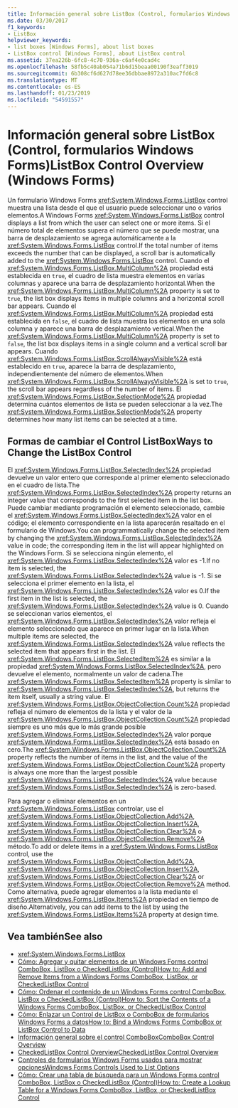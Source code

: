 ```yaml
---
title: Información general sobre ListBox (Control, formularios Windows Forms)
ms.date: 03/30/2017
f1_keywords:
- ListBox
helpviewer_keywords:
- list boxes [Windows Forms], about list boxes
- ListBox control [Windows Forms], about ListBox control
ms.assetid: 37ea226b-6fc8-4c70-936a-c6af4e0cad4c
ms.openlocfilehash: 58fb5c40ab054a71b6d15beaa00190f3eaff3019
ms.sourcegitcommit: 6b308cf6d627d78ee36dbbae8972a310ac7fd6c8
ms.translationtype: MT
ms.contentlocale: es-ES
ms.lasthandoff: 01/23/2019
ms.locfileid: "54591557"
---
```

# <a name="listbox-control-overview-windows-forms"></a><span data-ttu-id="3a640-102">Información general sobre ListBox (Control, formularios Windows Forms)</span><span class="sxs-lookup"><span data-stu-id="3a640-102">ListBox Control Overview (Windows Forms)</span></span>
<span data-ttu-id="3a640-103">Un formulario Windows Forms <xref:System.Windows.Forms.ListBox> control muestra una lista desde el que el usuario puede seleccionar uno o varios elementos.</span><span class="sxs-lookup"><span data-stu-id="3a640-103">A Windows Forms <xref:System.Windows.Forms.ListBox> control displays a list from which the user can select one or more items.</span></span> <span data-ttu-id="3a640-104">Si el número total de elementos supera el número que se puede mostrar, una barra de desplazamiento se agrega automáticamente a la <xref:System.Windows.Forms.ListBox> control.</span><span class="sxs-lookup"><span data-stu-id="3a640-104">If the total number of items exceeds the number that can be displayed, a scroll bar is automatically added to the <xref:System.Windows.Forms.ListBox> control.</span></span> <span data-ttu-id="3a640-105">Cuando el <xref:System.Windows.Forms.ListBox.MultiColumn%2A> propiedad está establecida en `true`, el cuadro de lista muestra elementos en varias columnas y aparece una barra de desplazamiento horizontal.</span><span class="sxs-lookup"><span data-stu-id="3a640-105">When the <xref:System.Windows.Forms.ListBox.MultiColumn%2A> property is set to `true`, the list box displays items in multiple columns and a horizontal scroll bar appears.</span></span> <span data-ttu-id="3a640-106">Cuando el <xref:System.Windows.Forms.ListBox.MultiColumn%2A> propiedad está establecida en `false`, el cuadro de lista muestra los elementos en una sola columna y aparece una barra de desplazamiento vertical.</span><span class="sxs-lookup"><span data-stu-id="3a640-106">When the <xref:System.Windows.Forms.ListBox.MultiColumn%2A> property is set to `false`, the list box displays items in a single column and a vertical scroll bar appears.</span></span> <span data-ttu-id="3a640-107">Cuando <xref:System.Windows.Forms.ListBox.ScrollAlwaysVisible%2A> está establecido en `true`, aparece la barra de desplazamiento, independientemente del número de elementos.</span><span class="sxs-lookup"><span data-stu-id="3a640-107">When <xref:System.Windows.Forms.ListBox.ScrollAlwaysVisible%2A> is set to `true`, the scroll bar appears regardless of the number of items.</span></span> <span data-ttu-id="3a640-108">El <xref:System.Windows.Forms.ListBox.SelectionMode%2A> propiedad determina cuántos elementos de lista se pueden seleccionar a la vez.</span><span class="sxs-lookup"><span data-stu-id="3a640-108">The <xref:System.Windows.Forms.ListBox.SelectionMode%2A> property determines how many list items can be selected at a time.</span></span>  
  
## <a name="ways-to-change-the-listbox-control"></a><span data-ttu-id="3a640-109">Formas de cambiar el Control ListBox</span><span class="sxs-lookup"><span data-stu-id="3a640-109">Ways to Change the ListBox Control</span></span>  
 <span data-ttu-id="3a640-110">El <xref:System.Windows.Forms.ListBox.SelectedIndex%2A> propiedad devuelve un valor entero que corresponde al primer elemento seleccionado en el cuadro de lista.</span><span class="sxs-lookup"><span data-stu-id="3a640-110">The <xref:System.Windows.Forms.ListBox.SelectedIndex%2A> property returns an integer value that corresponds to the first selected item in the list box.</span></span> <span data-ttu-id="3a640-111">Puede cambiar mediante programación el elemento seleccionado, cambie el <xref:System.Windows.Forms.ListBox.SelectedIndex%2A> valor en el código; el elemento correspondiente en la lista aparecerán resaltado en el formulario de Windows.</span><span class="sxs-lookup"><span data-stu-id="3a640-111">You can programmatically change the selected item by changing the <xref:System.Windows.Forms.ListBox.SelectedIndex%2A> value in code; the corresponding item in the list will appear highlighted on the Windows Form.</span></span> <span data-ttu-id="3a640-112">Si se selecciona ningún elemento, el <xref:System.Windows.Forms.ListBox.SelectedIndex%2A> valor es -1.</span><span class="sxs-lookup"><span data-stu-id="3a640-112">If no item is selected, the <xref:System.Windows.Forms.ListBox.SelectedIndex%2A> value is -1.</span></span> <span data-ttu-id="3a640-113">Si se selecciona el primer elemento en la lista, el <xref:System.Windows.Forms.ListBox.SelectedIndex%2A> valor es 0.</span><span class="sxs-lookup"><span data-stu-id="3a640-113">If the first item in the list is selected, the <xref:System.Windows.Forms.ListBox.SelectedIndex%2A> value is 0.</span></span> <span data-ttu-id="3a640-114">Cuando se seleccionan varios elementos, el <xref:System.Windows.Forms.ListBox.SelectedIndex%2A> valor refleja el elemento seleccionado que aparece en primer lugar en la lista.</span><span class="sxs-lookup"><span data-stu-id="3a640-114">When multiple items are selected, the <xref:System.Windows.Forms.ListBox.SelectedIndex%2A> value reflects the selected item that appears first in the list.</span></span> <span data-ttu-id="3a640-115">El <xref:System.Windows.Forms.ListBox.SelectedItem%2A> es similar a la propiedad <xref:System.Windows.Forms.ListBox.SelectedIndex%2A>, pero devuelve el elemento, normalmente un valor de cadena.</span><span class="sxs-lookup"><span data-stu-id="3a640-115">The <xref:System.Windows.Forms.ListBox.SelectedItem%2A> property is similar to <xref:System.Windows.Forms.ListBox.SelectedIndex%2A>, but returns the item itself, usually a string value.</span></span> <span data-ttu-id="3a640-116">El <xref:System.Windows.Forms.ListBox.ObjectCollection.Count%2A> propiedad refleja el número de elementos de la lista y el valor de la <xref:System.Windows.Forms.ListBox.ObjectCollection.Count%2A> propiedad siempre es uno más que lo más grande posible <xref:System.Windows.Forms.ListBox.SelectedIndex%2A> valor porque <xref:System.Windows.Forms.ListBox.SelectedIndex%2A> está basado en cero.</span><span class="sxs-lookup"><span data-stu-id="3a640-116">The <xref:System.Windows.Forms.ListBox.ObjectCollection.Count%2A> property reflects the number of items in the list, and the value of the <xref:System.Windows.Forms.ListBox.ObjectCollection.Count%2A> property is always one more than the largest possible <xref:System.Windows.Forms.ListBox.SelectedIndex%2A> value because <xref:System.Windows.Forms.ListBox.SelectedIndex%2A> is zero-based.</span></span>  
  
 <span data-ttu-id="3a640-117">Para agregar o eliminar elementos en un <xref:System.Windows.Forms.ListBox> controlar, use el <xref:System.Windows.Forms.ListBox.ObjectCollection.Add%2A>, <xref:System.Windows.Forms.ListBox.ObjectCollection.Insert%2A>, <xref:System.Windows.Forms.ListBox.ObjectCollection.Clear%2A> o <xref:System.Windows.Forms.ListBox.ObjectCollection.Remove%2A> método.</span><span class="sxs-lookup"><span data-stu-id="3a640-117">To add or delete items in a <xref:System.Windows.Forms.ListBox> control, use the <xref:System.Windows.Forms.ListBox.ObjectCollection.Add%2A>, <xref:System.Windows.Forms.ListBox.ObjectCollection.Insert%2A>, <xref:System.Windows.Forms.ListBox.ObjectCollection.Clear%2A> or <xref:System.Windows.Forms.ListBox.ObjectCollection.Remove%2A> method.</span></span> <span data-ttu-id="3a640-118">Como alternativa, puede agregar elementos a la lista mediante el <xref:System.Windows.Forms.ListBox.Items%2A> propiedad en tiempo de diseño.</span><span class="sxs-lookup"><span data-stu-id="3a640-118">Alternatively, you can add items to the list by using the <xref:System.Windows.Forms.ListBox.Items%2A> property at design time.</span></span>  
  
## <a name="see-also"></a><span data-ttu-id="3a640-119">Vea también</span><span class="sxs-lookup"><span data-stu-id="3a640-119">See also</span></span>
- <xref:System.Windows.Forms.ListBox>
- [<span data-ttu-id="3a640-120">Cómo: Agregar y quitar elementos de un Windows Forms control ComboBox, ListBox o CheckedListBox (Control)</span><span class="sxs-lookup"><span data-stu-id="3a640-120">How to: Add and Remove Items from a Windows Forms ComboBox, ListBox, or CheckedListBox Control</span></span>](../../../../docs/framework/winforms/controls/add-and-remove-items-from-a-wf-combobox.md)
- [<span data-ttu-id="3a640-121">Cómo: Ordenar el contenido de un Windows Forms control ComboBox, ListBox o CheckedListBox (Control)</span><span class="sxs-lookup"><span data-stu-id="3a640-121">How to: Sort the Contents of a Windows Forms ComboBox, ListBox, or CheckedListBox Control</span></span>](../../../../docs/framework/winforms/controls/sort-the-contents-of-a-wf-combobox-listbox-or-checkedlistbox-control.md)
- [<span data-ttu-id="3a640-122">Cómo: Enlazar un Control de ListBox o ComboBox de formularios Windows Forms a datos</span><span class="sxs-lookup"><span data-stu-id="3a640-122">How to: Bind a Windows Forms ComboBox or ListBox Control to Data</span></span>](../../../../docs/framework/winforms/controls/how-to-bind-a-windows-forms-combobox-or-listbox-control-to-data.md)
- [<span data-ttu-id="3a640-123">Información general sobre el control ComboBox</span><span class="sxs-lookup"><span data-stu-id="3a640-123">ComboBox Control Overview</span></span>](../../../../docs/framework/winforms/controls/combobox-control-overview-windows-forms.md)
- [<span data-ttu-id="3a640-124">CheckedListBox Control Overview</span><span class="sxs-lookup"><span data-stu-id="3a640-124">CheckedListBox Control Overview</span></span>](../../../../docs/framework/winforms/controls/checkedlistbox-control-overview-windows-forms.md)
- [<span data-ttu-id="3a640-125">Controles de formularios Windows Forms usados para mostrar opciones</span><span class="sxs-lookup"><span data-stu-id="3a640-125">Windows Forms Controls Used to List Options</span></span>](../../../../docs/framework/winforms/controls/windows-forms-controls-used-to-list-options.md)
- [<span data-ttu-id="3a640-126">Cómo: Crear una tabla de búsqueda para un Windows Forms control ComboBox, ListBox o CheckedListBox (Control)</span><span class="sxs-lookup"><span data-stu-id="3a640-126">How to: Create a Lookup Table for a Windows Forms ComboBox, ListBox, or CheckedListBox Control</span></span>](../../../../docs/framework/winforms/controls/create-a-lookup-table-for-a-wf-combobox-listbox.md)
